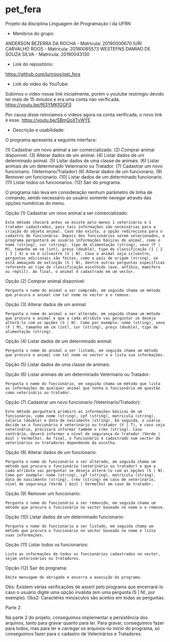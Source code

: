 # pet_fera
Projeto da disciplina Linguagem de Programação I da UFRN

- Membros do grupo:

ANDERSON BEZERRA DA ROCHA - Matrícula: 20190000670
IURI CARVALHO ROOS - Matrícula: 20180065573
WESTEFNS DAMIAO DE SOUZA SILVA - Matrícula: 20190043130

- Link do repositório:

https://github.com/iuriroos/pet_fera

- Link do vídeo do YouTube:

Subimos o vídeo nesse link inicialmente, porém o youtube restringiu devido ter mais de 15 minutos e era uma conta não verificada.
https://youtu.be/f63YMKfGGF0

Por causa disse reinviamos o vídeos agora na conta verificada, o novo link é esse.
https://youtu.be/SBmQoXTvWYE

- Descrição e usabilidade:

O programa apresenta a seguinte interface:

(1)  Cadastrar um novo animal a ser comercializado.
(2)  Comprar animal disponivel.
(3)  Alterar dados de um animal.
(4)  Listar dados de um determinado animal.
(5)  Listar dados de uma classe de animais.
(6)  Listar animais de um determinado Veterinario ou Tratador.
(7)  Cadastrar um novo funcionario. (Veterinario/Tratador)
(8)  Alterar dados de um funcionario.
(9)  Remover um funcionario.
(10) Listar dados de um determinado funcionario.
(11) Listar todos os funcionarios.
(12) Sair do programa.

O programa não leva em consideração nenhum parâmetro de linha de comando, sendo necessário ao usuário somente navegar através das opções numéricas do menu.

Opção (1) Cadastrar um novo animal a ser comercializado:

	Este método checará antes se existe pelo menos 1 veterinário e 1 tratador cadastrados, pois tais informações são necessárias para a criação do objeto animal. Caso não exista, a opção redireciona para o cadastro de funcionário. Depois dos funcionários serem selecionados, o programa perguntará ao usuário informações básicas do animal, como o nome (string), cor (string), tipo de alimentação (string), sexo (F | M), tamanho em cm (int), preço (double), tipo de classificação (1 | 2 | 3 | 4) e se é silvestre (S | N). Caso o animal seja silvestre, perguntas adicionais são feitas, como o país de origem (string), se está ameaçado de extinção (S | N), dentre outras perguntas específicas referente ao tipo de classificação escolhido (ave, anfíbio, mamífero ou réptil). Ao final, o animal é cadastrado em um vector.

Opção (2) Comprar animal disponivel:

	Pergunta o nome do animal a ser comprado, em seguida chama um método que procura o animal com tal nome no vector e o remove.

Opção (3)  Alterar dados de um animal:

	Pergunta o nome do animal a ser alterado, em seguida chama um método que procura o animal e que a cada atributo vai perguntar se deseja alterá-lo com as opções (S | N). Como por exemplo: nome (string), sexo (F | M), tamanho em cm (int), cor (string), preço (double), tipo de alimentação (string).

Opção (4)  Listar dados de um determinado animal:

	Pergunta o nome do animal a ser listado, em seguida chama um método que procura o animal com tal nome no vector e o lista sua informações.

Opção (5)  Listar dados de uma classe de animais:



Opção (6)  Listar animais de um determinado Veterinario ou Tratador:

	Pergunta o nome do funcionário, em seguida chama um método que lista as informações de qualquer animal que tenha o funcionário em questão como veterinário ou tratador.

Opção (7)  Cadastrar um novo funcionario (Veterinario/Tratador):

	Este método perguntará primeiro as informações básicas de um funcionário, como nome (string), cpf (string), matricula (string), salário (double) e data de nascimento (string). Em seguida, o usário decide se o funcionário é veterinário ou tratador (V | T), e caso seja veterinário, precisará informar também o crmv (string). Caso contrário, deverá informar o nível de segurança do tratador (Verde | Azul | Vermelho). Ao final, o funcionário é cadastrado num vector de veterinários ou tratadores dependendo da escolha.

Opção (8)  Alterar dados de um funcionario:

	Pergunta o nome do funcionário a ser alterado, em seguida chama um método que procura o funcionário (veterinário ou tratador) e que a cada atributo vai perguntar se deseja alterá-lo com as opções (S | N). Como por exemplo: nome (string), cpf (string), matrícula (string), data de nascimento (string), crmv (string) em caso de veterinário, nível de segurança (Verde | Azul | Vermelho) em caso de tratador.

Opção (9)  Remover um funcionario:

	Pergunta o nome do funcionário a ser removido, em seguida chama um método que procura o funcionário no vector baseado no nome e o remove.

Opção (10) Listar dados de um determinado funcionario:

	Pergunta o nome do funcionário a ser listado, em seguida chama um método que procura o funcionário no vector baseado no nome e lista suas informações.

Opção (11) Listar todos os funcionarios:

	Lista as informações de todos os funcionários cadastrados no vector, sejam veterinários ou tratadores.

Opção (12) Sair do programa:

	Emite mensagem de obrigado e encerra a execução do programa.

Obs: Existem várias verificações de assert pelo programa que encerrará-lo caso o usuário digite uma opção inválida (em uma pergunta (S | N), por exemplo).
Obs2: Caractéres minúsculos são aceitos em todas as perguntas.

Parte 2:

Na parte 2 do projeto, conseguimos implementar a persistência dos arquivos, tanto para gravar quanto para ler. Para gravar, conseguimos fazer para todos, mas para ler e carregar os arquivos no início do programa, só conseguimos fazer para o cadastro de Veterinários e Tratadores.
